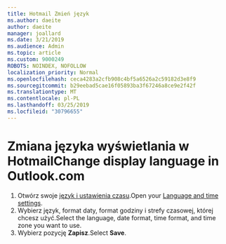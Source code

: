 ```yaml
---
title: Hotmail Zmień język
ms.author: daeite
author: daeite
manager: joallard
ms.date: 3/21/2019
ms.audience: Admin
ms.topic: article
ms.custom: 9000249
ROBOTS: NOINDEX, NOFOLLOW
localization_priority: Normal
ms.openlocfilehash: ceca4283a2cfb908c4bf5a6526a2c59182d3e8f9
ms.sourcegitcommit: b29eebad5cae16f05893ba3f67246a8ce9e2f42f
ms.translationtype: MT
ms.contentlocale: pl-PL
ms.lasthandoff: 03/25/2019
ms.locfileid: "30796655"
---
```

# <a name="change-display-language-in-outlookcom"></a><span data-ttu-id="b4e0a-102">Zmiana języka wyświetlania w Hotmail</span><span class="sxs-lookup"><span data-stu-id="b4e0a-102">Change display language in Outlook.com</span></span>

1. <span data-ttu-id="b4e0a-103">Otwórz swoje [język i ustawienia czasu](https://go.microsoft.com/fwlink/?linkid=2085505).</span><span class="sxs-lookup"><span data-stu-id="b4e0a-103">Open your [Language and time settings](https://go.microsoft.com/fwlink/?linkid=2085505).</span></span>
1. <span data-ttu-id="b4e0a-104">Wybierz język, format daty, format godziny i strefy czasowej, której chcesz użyć.</span><span class="sxs-lookup"><span data-stu-id="b4e0a-104">Select the language, date format, time format, and time zone you want to use.</span></span>
1. <span data-ttu-id="b4e0a-105">Wybierz pozycję **Zapisz**.</span><span class="sxs-lookup"><span data-stu-id="b4e0a-105">Select **Save**.</span></span>